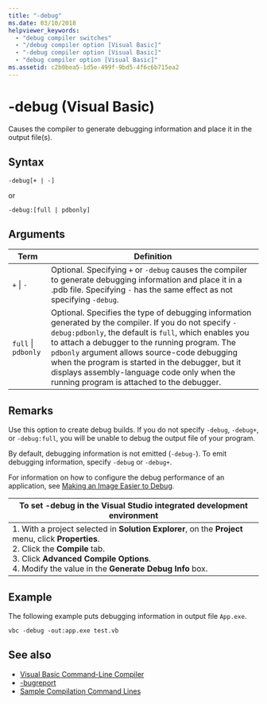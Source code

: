 ```yaml
---
title: "-debug"
ms.date: 03/10/2018
helpviewer_keywords:
  - "debug compiler switches"
  - "/debug compiler option [Visual Basic]"
  - "-debug compiler option [Visual Basic]"
  - "debug compiler option [Visual Basic]"
ms.assetid: c2b0bea5-1d5e-499f-9bd5-4f6c6b715ea2
---
```

# -debug (Visual Basic)

Causes the compiler to generate debugging information and place it in the output file(s).

## Syntax

```console
-debug[+ | -]
```

or

```console
-debug:[full | pdbonly]
```

## Arguments

|Term|Definition|
|---|---|
|`+` &#124; `-`|Optional. Specifying `+` or `-debug` causes the compiler to generate debugging information and place it in a .pdb file. Specifying `-` has the same effect as not specifying `-debug`.|
|`full` &#124; `pdbonly`|Optional. Specifies the type of debugging information generated by the compiler. If you do not specify `-debug:pdbonly`, the default is `full`, which enables you to attach a debugger to the running program. The `pdbonly` argument allows source-code debugging when the program is started in the debugger, but it displays assembly-language code only when the running program is attached to the debugger.|

## Remarks

Use this option to create debug builds. If you do not specify `-debug`, `-debug+`, or `-debug:full`, you will be unable to debug the output file of your program.

By default, debugging information is not emitted (`-debug-`). To emit debugging information, specify `-debug` or `-debug+`.

For information on how to configure the debug performance of an application, see [Making an Image Easier to Debug](../../../framework/debug-trace-profile/making-an-image-easier-to-debug.md).

|To set -debug in the Visual Studio integrated development environment|
|---|
|1.  With a project selected in **Solution Explorer**, on the **Project** menu, click **Properties**. <br />2.  Click the **Compile** tab.<br />3.  Click **Advanced Compile Options**.<br />4.  Modify the value in the **Generate Debug Info** box.|

## Example

The following example puts debugging information in output file `App.exe`.

```console
vbc -debug -out:app.exe test.vb
```

## See also

- [Visual Basic Command-Line Compiler](../../../visual-basic/reference/command-line-compiler/index.md)
- [-bugreport](../../../visual-basic/reference/command-line-compiler/bugreport.md)
- [Sample Compilation Command Lines](../../../visual-basic/reference/command-line-compiler/sample-compilation-command-lines.md)
